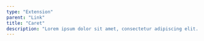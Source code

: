 ```yaml
---
type: "Extension"
parent: "Link"
title: "Caret"
description: "Lorem ipsum dolor sit amet, consectetur adipiscing elit. Nunc tempus laoreet leo sit amet iaculis."
---
```


<demo>
  <demovanilla src="inline/extension/link/caret">
  </demovanilla>
</demo>
